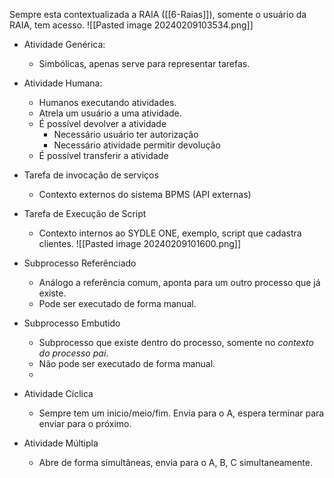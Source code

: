 Sempre esta contextualizada a RAIA ([[6-Raias]]), somente o usuário da RAIA, tem acesso.
![[Pasted image 20240209103534.png]]
- Atividade Genérica: 
	- Simbólicas, apenas serve para representar tarefas.
- Atividade Humana: 
	- Humanos executando atividades.
	- Atrela um usuário a uma atividade.
	- É possível devolver a atividade
		- Necessário usuário ter autorização
		- Necessário atividade permitir devolução
	- É possível transferir a atividade
- Tarefa de invocação de serviços
	- Contexto externos do sistema BPMS (API externas)
- Tarefa de Execução de Script
	- Contexto internos ao SYDLE ONE, exemplo, script que cadastra clientes.
![[Pasted image 20240209101600.png]]

- Subprocesso Referênciado
	- Análogo a referência comum, aponta para um outro processo que já existe.
	- Pode ser executado de forma manual. 
- Subprocesso Embutido
	- Subprocesso que existe dentro do processo, somente no _contexto do processo pai_.
	- Não pode ser executado de forma manual. 
	- 
- Atividade Cíclica
	- Sempre tem um inicio/meio/fim. Envia para o A, espera terminar para enviar para o próximo. 
- Atividade Múltipla
	- Abre de forma simultâneas, envia para o A, B, C simultaneamente.
